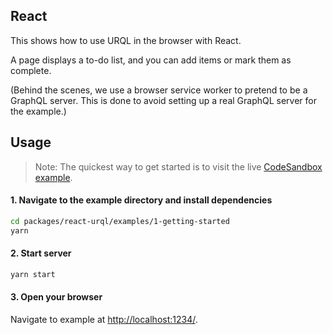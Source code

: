 ## React

This shows how to use URQL in the browser with React.

A page displays a to-do list, and you can add items or mark them as complete.

(Behind the scenes, we use a browser service worker to pretend to be a GraphQL server. This is done to avoid setting up a real GraphQL server for the example.)

## Usage

> Note: The quickest way to get started is to visit the live [CodeSandbox example](https://codesandbox.io/s/github/FormidableLabs/urql/tree/master/packages/react-urql/examples/1-getting-started).

#### 1. Navigate to the example directory and install dependencies

```bash
cd packages/react-urql/examples/1-getting-started
yarn
```

#### 2. Start server

```bash
yarn start
```

#### 3. Open your browser

Navigate to example at [http://localhost:1234/](http://localhost:1234/).
